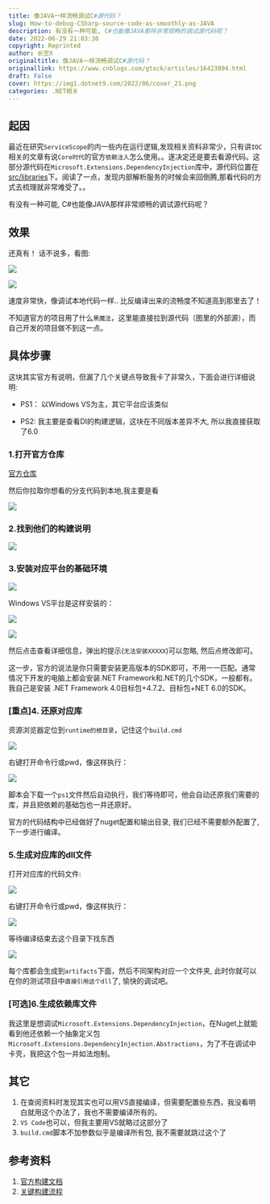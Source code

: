 ```yaml
---
title: 像JAVA一样流畅调试C#源代码？
slug: How-to-debug-CSharp-source-code-as-smoothly-as-JAVA
description: 有没有一种可能, C#也能像JAVA那样非常顺畅的调试源代码呢？
date: 2022-06-29 21:03:38
copyright: Reprinted
author: 长空X
originaltitle: 像JAVA一样流畅调试C#源代码？
originallink: https://www.cnblogs.com/gtxck/articles/16423094.html
draft: False
cover: https://img1.dotnet9.com/2022/06/cover_21.png
categories: .NET相关
---
```


## 起因

最近在研究`ServiceScope`的内一些内在运行逻辑,发现相关资料非常少，只有讲`IOC`相关的文章有说`Core时代`的官方`依赖注入`怎么使用。。遂决定还是要去看源代码。这部分源代码在`Microsoft.Extensions.DependencyInjection`库中，源代码位置在[src/libraries](https://github.com/dotnet/runtime/tree/release/6.0/src/libraries/Microsoft.Extensions.DependencyInjection)下。阅读了一点，发现内部解析服务的时候会来回倒腾,那看代码的方式去梳理就非常难受了。。

有没有一种可能, C#也能像JAVA那样非常顺畅的调试源代码呢？

## 效果

还真有！  话不说多，看图:

![](https://img1.dotnet9.com/2022/06/2101.png)

![](https://img1.dotnet9.com/2022/06/2102.png)

速度非常快，像调试本地代码一样.. 比反编译出来的流畅度不知道高到那里去了！

不知道官方的项目用了什么`黑魔法`，这里能直接拉到源代码（图里的外部源），而自己开发的项目做不到这一点。

## 具体步骤

这块其实官方有说明，但漏了几个关键点导致我卡了非常久，下面会进行详细说明:

- PS1： 以Windows VS为主，其它平台应该类似

- PS2: 我主要是查看DI的构建逻辑，这块在不同版本差异不大, 所以我直接获取了6.0

### 1.打开官方仓库

[官方仓库](https://github.com/dotnet/runtime)

然后你拉取你想看的分支代码到本地,我主要是看

![](https://img1.dotnet9.com/2022/06/2103.png)

### 2.找到他们的构建说明

![](https://img1.dotnet9.com/2022/06/2104.png)

### 3.安装对应平台的基础环境

![](https://img1.dotnet9.com/2022/06/2105.png)

Windows VS平台是这样安装的：

![](https://img1.dotnet9.com/2022/06/2106.png)

![](https://img1.dotnet9.com/2022/06/2107.png)

然后点击查看详细信息，弹出的提示(`无法安装XXXXX`)可以忽略, 然后点修改即可。

这一步，官方的说法是你只需要安装更高版本的SDK即可，不用一一匹配。通常情况下开发的电脑上都会安装.NET Framework和.NET的几个SDK，一般都有。我自己是安装 .NET Framework 4.0目标包+4.7.2、目标包+NET 6.0的SDK。

### [重点]4. 还原对应库

资源浏览器定位到`runtime的根目录`，记住这个`build.cmd`

![](https://img1.dotnet9.com/2022/06/2108.png)

右键打开命令行或pwd，像这样执行：

![](https://img1.dotnet9.com/2022/06/2109.png)

脚本会下载一个`ps1`文件然后自动执行，我们等待即可，他会自动还原我们需要的库，并且把依赖的基础包也一并还原好。

官方的代码结构中已经做好了nuget配置和输出目录, 我们已经不需要额外配置了,下一步进行编译。

### 5.生成对应库的dll文件

打开对应库的代码文件:

![](https://img1.dotnet9.com/2022/06/2110.png)

右键打开命令行或pwd，像这样执行：

![](https://img1.dotnet9.com/2022/06/2111.png)

等待编译结束去这个目录下找东西

![](https://img1.dotnet9.com/2022/06/2112.png)

每个库都会生成到`artifacts`下面，然后不同架构对应一个文件夹, 此时你就可以在你的测试项目中`直接引用这个dll`了, 愉快的调试吧。

### [可选]6.生成依赖库文件

我这里是想调试`Microsoft.Extensions.DependencyInjection`，在Nuget上就能看到他还依赖一个抽象定义包`Microsoft.Extensions.DependencyInjection.Abstractions`，为了不在调试中卡壳，我把这个包一并如法炮制。

## 其它

1. 在查阅资料时发现其实也可以用VS直接编译，但需要配置些东西，我没看明白就用这个办法了，我也不需要编译所有的。
2. `VS Code`也可以，但我主要用VS就略过这部分了
3. `build.cmd`脚本不加参数似乎是编译所有包, 我不需要就跳过这个了


## 参考资料

1. [官方构建文档](https://github.com/dotnet/runtime/blob/main/docs/workflow/requirements/windows-requirements.md)
2. [关键构建流程](https://github.com/dotnet/runtime/blob/main/docs/workflow/README.md)
